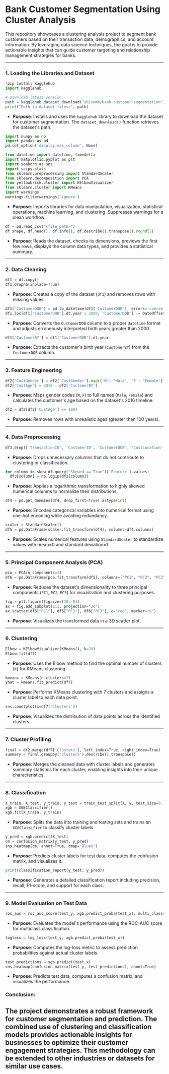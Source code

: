 # Bank Customer Segmentation Using Cluster Analysis

This repository showcases a clustering analysis project to segment bank customers based on their transaction data, demographics, and account information. By leveraging data science techniques, the goal is to provide actionable insights that can guide customer targeting and relationship management strategies for banks.

---

### **1. Loading the Libraries and Dataset**
```python
!pip install kagglehub
import kagglehub

# Download latest version
path = kagglehub.dataset_download("shivamb/bank-customer-segmentation")
print("Path to dataset files:", path)
```
- **Purpose**: Installs and uses the `kagglehub` library to download the dataset for customer segmentation. The `dataset_download()` function retrieves the dataset's path.

```python
import numpy as np
import pandas as pd
pd.set_option('display.max_column', None)

from datetime import datetime, timedelta
import matplotlib.pyplot as plt
import seaborn as sns
import scipy.stats
from sklearn.preprocessing import StandardScaler
from sklearn.decomposition import PCA
from yellowbrick.cluster import KElbowVisualizer
from sklearn.cluster import KMeans
import warnings
warnings.filterwarnings('ignore')
```
- **Purpose**: Imports libraries for data manipulation, visualization, statistical operations, machine learning, and clustering. Suppresses warnings for a clean workflow.

```python
df = pd.read_csv("<file_path>")
df.shape, df.head(), df.info(), df.describe().transpose().round(2)
```
- **Purpose**: Reads the dataset, checks its dimensions, previews the first few rows, displays the column data types, and provides a statistical summary.

---

### **2. Data Cleaning**
```python
df1 = df.copy()
df1.dropna(inplace=True)
```
- **Purpose**: Creates a copy of the dataset (`df1`) and removes rows with missing values.

```python
df1['CustomerDOB'] = pd.to_datetime(df1['CustomerDOB'], errors='coerce')
df1.loc[df1['CustomerDOB'].dt.year > 2000, 'CustomerDOB'] -= DateOffset(years=100)
```
- **Purpose**: Converts the `CustomerDOB` column to a proper `datetime` format and adjusts erroneously interpreted birth years greater than 2000.

```python
df1['CustomerBY'] = df1['CustomerDOB'].dt.year
```
- **Purpose**: Extracts the customer's birth year (`CustomerBY`) from the `CustomerDOB` column.

---

### **3. Feature Engineering**
```python
df2['CustGender'] = df2['CustGender'].map({'M': 'Male', 'F': 'Female'})
df2['CustAge'] = 2016 - df2['CustomerBY']
```
- **Purpose**: Maps gender codes (`M`, `F`) to full names (`Male`, `Female`) and calculates the customer's age based on the dataset's 2016 timeline.

```python
df2 = df2[df2['CustAge'] <= 100]
```
- **Purpose**: Removes rows with unrealistic ages (greater than 100 years).

---

### **4. Data Preprocessing**
```python
df3.drop(['TransactionID', 'CustomerID', 'CustomerDOB', 'CustLocation', 'TransactionDate', 'TransactionTime'], axis=1, inplace=True)
```
- **Purpose**: Drops unnecessary columns that do not contribute to clustering or classification.

```python
for column in skew_df.query("Skewed == True")['Feature'].values:
  df3[column] = np.log1p(df3[column])
```
- **Purpose**: Applies a logarithmic transformation to highly skewed numerical columns to normalize their distributions.

```python
df4 = pd.get_dummies(df4, drop_first=True).astype(int)
```
- **Purpose**: Encodes categorical variables into numerical format using one-hot encoding while avoiding redundancy.

```python
scaler = StandardScaler()
df5 = pd.DataFrame(scaler.fit_transform(df4), columns=df4.columns)
```
- **Purpose**: Scales numerical features using `StandardScaler` to standardize values with mean=0 and standard deviation=1.

---

### **5. Principal Component Analysis (PCA)**
```python
pca = PCA(n_components=3)
df6 = pd.DataFrame(pca.fit_transform(df5), columns=["PC1", "PC2", "PC3"])
```
- **Purpose**: Reduces the dataset's dimensionality to three principal components (`PC1`, `PC2`, `PC3`) for visualization and clustering purposes.

```python
fig = plt.figure(figsize=(10, 8))
ax = fig.add_subplot(111, projection="3d")
ax.scatter(df6["PC1"], df6["PC2"], df6["PC3"], c="red", marker="o")
```
- **Purpose**: Visualizes the transformed data in a 3D scatter plot.

---

### **6. Clustering**
```python
Elbow = KElbowVisualizer(KMeans(), k=20)
Elbow.fit(df7)
```
- **Purpose**: Uses the Elbow method to find the optimal number of clusters (k) for KMeans clustering.

```python
kmeans = KMeans(n_clusters=7)
yhat = kmeans.fit_predict(df7)
```
- **Purpose**: Performs KMeans clustering with 7 clusters and assigns a cluster label to each data point.

```python
sns.countplot(x=df7['Clusters'])
```
- **Purpose**: Visualizes the distribution of data points across the identified clusters.

---

### **7. Cluster Profiling**
```python
final = df2.merge(df7['Clusters'], left_index=True, right_index=True)
summary = final.groupby('Clusters').describe().transpose()
```
- **Purpose**: Merges the cleaned data with cluster labels and generates summary statistics for each cluster, enabling insights into their unique characteristics.

---

### **8. Classification**
```python
X_train, X_test, y_train, y_test = train_test_split(X, y, test_size=0.10, random_state=42)
xgb = XGBClassifier()
xgb.fit(X_train, y_train)
```
- **Purpose**: Splits the data into training and testing sets and trains an `XGBClassifier` to classify cluster labels.

```python
y_pred = xgb.predict(X_test)
cm = confusion_matrix(y_test, y_pred)
sns.heatmap(cm, annot=True, cmap="Blues")
```
- **Purpose**: Predicts cluster labels for test data, computes the confusion matrix, and visualizes it.

```python
print(classification_report(y_test, y_pred))
```
- **Purpose**: Generates a detailed classification report including precision, recall, F1-score, and support for each class.

---

### **9. Model Evaluation on Test Data**
```python
roc_auc = roc_auc_score(test_y, xgb.predict_proba(test_x), multi_class="ovr", average="macro")
```
- **Purpose**: Evaluates the model's performance using the ROC-AUC score for multiclass classification.

```python
logloss = log_loss(test_y, xgb.predict_proba(test_x))
```
- **Purpose**: Computes the log-loss metric to assess prediction probabilities against actual cluster labels.

```python
test_predictions = xgb.predict(test_x)
sns.heatmap(confusion_matrix(test_y, test_predictions), annot=True)
```
- **Purpose**: Predicts test data, computes a confusion matrix, and visualizes the performance.

### **Conclusion**:

The project demonstrates a robust framework for customer segmentation and prediction. The combined use of clustering and classification models provides actionable insights for businesses to optimize their customer engagement strategies. This methodology can be extended to other industries or datasets for similar use cases.
---

